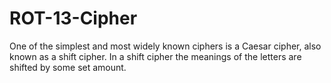 # ROT-13-Cipher

One of the simplest and most widely known ciphers is a Caesar cipher, also known as a shift cipher. In a shift cipher the meanings of the letters are shifted by some set amount.


